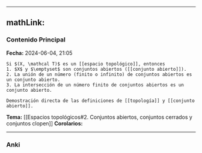 
---
mathLink:
---
### Contenido Principal

**Fecha:** 2024-06-04, 21:05

```ad-proposition
Si $(X, \mathcal T)$ es un [[espacio topológico]], entonces
1. $X$ y $\emptyset$ son conjuntos abiertos ([[conjunto abierto]]).
2. La unión de un número (finito o infinito) de conjuntos abiertos es un conjunto abierto.
3. La intersección de un número finito de conjuntos abiertos es un conjunto abierto.
```


```ad-proof
Demostración directa de las definiciones de [[topología]] y [[conjunto abierto]].
```



**Tema:** [[Espacios topológicos#2. Conjuntos abiertos, conjuntos cerrados y conjuntos clopen]]
**Corolarios:**

---
### Anki

